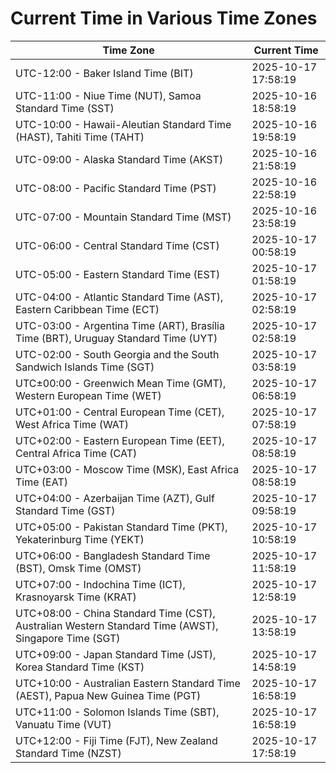 # Current Time in Various Time Zones

| Time Zone | Current Time |
|-----------|--------------|
| UTC-12:00 - Baker Island Time (BIT) | 2025-10-17 17:58:19 |
| UTC-11:00 - Niue Time (NUT), Samoa Standard Time (SST) | 2025-10-16 18:58:19 |
| UTC-10:00 - Hawaii-Aleutian Standard Time (HAST), Tahiti Time (TAHT) | 2025-10-16 19:58:19 |
| UTC-09:00 - Alaska Standard Time (AKST) | 2025-10-16 21:58:19 |
| UTC-08:00 - Pacific Standard Time (PST) | 2025-10-16 22:58:19 |
| UTC-07:00 - Mountain Standard Time (MST) | 2025-10-16 23:58:19 |
| UTC-06:00 - Central Standard Time (CST) | 2025-10-17 00:58:19 |
| UTC-05:00 - Eastern Standard Time (EST) | 2025-10-17 01:58:19 |
| UTC-04:00 - Atlantic Standard Time (AST), Eastern Caribbean Time (ECT) | 2025-10-17 02:58:19 |
| UTC-03:00 - Argentina Time (ART), Brasília Time (BRT), Uruguay Standard Time (UYT) | 2025-10-17 02:58:19 |
| UTC-02:00 - South Georgia and the South Sandwich Islands Time (SGT) | 2025-10-17 03:58:19 |
| UTC±00:00 - Greenwich Mean Time (GMT), Western European Time (WET) | 2025-10-17 06:58:19 |
| UTC+01:00 - Central European Time (CET), West Africa Time (WAT) | 2025-10-17 07:58:19 |
| UTC+02:00 - Eastern European Time (EET), Central Africa Time (CAT) | 2025-10-17 08:58:19 |
| UTC+03:00 - Moscow Time (MSK), East Africa Time (EAT) | 2025-10-17 08:58:19 |
| UTC+04:00 - Azerbaijan Time (AZT), Gulf Standard Time (GST) | 2025-10-17 09:58:19 |
| UTC+05:00 - Pakistan Standard Time (PKT), Yekaterinburg Time (YEKT) | 2025-10-17 10:58:19 |
| UTC+06:00 - Bangladesh Standard Time (BST), Omsk Time (OMST) | 2025-10-17 11:58:19 |
| UTC+07:00 - Indochina Time (ICT), Krasnoyarsk Time (KRAT) | 2025-10-17 12:58:19 |
| UTC+08:00 - China Standard Time (CST), Australian Western Standard Time (AWST), Singapore Time (SGT) | 2025-10-17 13:58:19 |
| UTC+09:00 - Japan Standard Time (JST), Korea Standard Time (KST) | 2025-10-17 14:58:19 |
| UTC+10:00 - Australian Eastern Standard Time (AEST), Papua New Guinea Time (PGT) | 2025-10-17 16:58:19 |
| UTC+11:00 - Solomon Islands Time (SBT), Vanuatu Time (VUT) | 2025-10-17 16:58:19 |
| UTC+12:00 - Fiji Time (FJT), New Zealand Standard Time (NZST) | 2025-10-17 17:58:19 |
